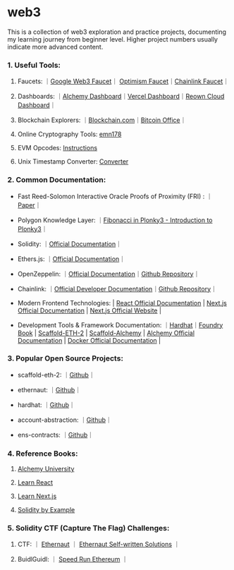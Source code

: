 # web3
This is a collection of web3 exploration and practice projects, documenting my learning journey from beginner level. Higher project numbers usually indicate more advanced content.

### 1. Useful Tools:

1. Faucets: ｜[Google Web3 Faucet](https://cloud.google.com/application/web3/faucet)｜ [Optimism Faucet](https://console.optimism.io/faucet)｜[Chainlink Faucet](https://faucets.chain.link/)｜

2. Dashboards: ｜[Alchemy Dashboard](https://dashboard.alchemy.com/?a=)｜[Vercel Dashboard](https://vercel.com/)｜[Reown Cloud Dashboard](https://cloud.reown.com/)｜

3. Blockchain Explorers: ｜[Blockchain.com](https://www.blockchain.com/explorer)｜[Bitcoin Office](https://bitcoin.gob.sv/)｜

4. Online Cryptography Tools: [emn178](https://emn178.github.io/online-tools/)

5. EVM Opcodes: [Instructions](https://www.evm.codes/)

6. Unix Timestamp Converter: [Converter](https://youtils.cc/timestamp/zh-hants)

### 2. Common Documentation:

+ Fast Reed-Solomon Interactive Oracle Proofs of Proximity (FRI) : ｜[Paper](https://drops.dagstuhl.de/storage/00lipics/lipics-vol107-icalp2018/LIPIcs.ICALP.2018.14/LIPIcs.ICALP.2018.14.pdf)｜

+ Polygon Knowledge Layer: ｜[Fibonacci in Plonky3 - Introduction to Plonky3](https://docs.polygon.technology/learn/plonky3/examples/fibonacci/)｜

+ Solidity: ｜[Official Documentation](https://soliditylang.org/)｜

+ Ethers.js: ｜[Official Documentation](https://docs.ethers.org/v6/)｜

+ OpenZeppelin: ｜[Official Documentation](https://docs.openzeppelin.com/)｜[Github Repository](https://github.com/OpenZeppelin/openzeppelin-contracts)｜

+ Chainlink: ｜[Official Developer Documentation](https://docs.chain.link/)｜[Github Repository](https://github.com/smartcontractkit/chainlink)｜

+ Modern Frontend Technologies: | [React Official Documentation](https://react.dev/) | [Next.js Official Documentation](https://nextjs.org/docs) | [Next.js Official Website](https://nextjs.org/) |

+ Development Tools & Framework Documentation: ｜[Hardhat](https://hardhat.org/hardhat-runner/docs/getting-started)｜[Foundry Book](https://book.getfoundry.sh/) | [Scaffold-ETH-2](https://scaffoldeth.io/) | [Scaffold-Alchemy](https://docs.alchemy.com/docs/scaffold-alchemy) | [Alchemy Official Documentation](https://www.alchemy.com/docs) | [Docker Official Documentation](https://docs.docker.com/) |


### 3. Popular Open Source Projects:

+ scaffold-eth-2: ｜[Github](https://github.com/scaffold-eth/scaffold-eth-2)｜

+ ethernaut: ｜[Github](https://github.com/OpenZeppelin/ethernaut)｜

+ hardhat: ｜[Github](https://github.com/NomicFoundation/hardhat)｜

+ account-abstraction: ｜[Github](https://github.com/eth-infinitism/account-abstraction)｜

+ ens-contracts: ｜[Github](https://github.com/ensdomains/ens-contracts/tree/staging)｜

### 4. Reference Books:

1. [Alchemy University](https://www.alchemy.com/university)

2. [Learn React](https://react.dev/learn/describing-the-ui)

3. [Learn Next.js](https://nextjs.org/learn)

4. [Solidity by Example](https://solidity-by-example.org/)

### 5. Solidity CTF (Capture The Flag) Challenges:

1. CTF: ｜ [Ethernaut](https://ethernaut.openzeppelin.com/) ｜ [Ethernaut Self-written Solutions](https://github.com/yoyoj1023/ethernaut-level-solutions) ｜

2. BuidlGuidl: ｜ [Speed Run Ethereum](https://speedrunethereum.com/) ｜
